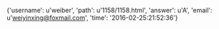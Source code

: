 {'username': u'weiber', 'path': u'1158/1158.html', 'answer': u'A', 'email': u'weiyinxing@foxmail.com', 'time': '2016-02-25:21:52:36'}